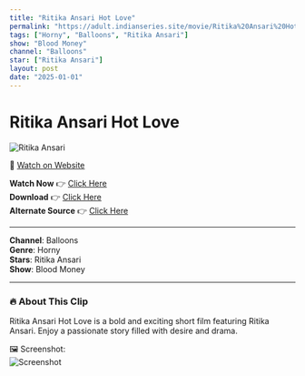```yaml
---
title: "Ritika Ansari Hot Love"
permalink: "https://adult.indianseries.site/movie/Ritika%20Ansari%20Hot%20Love"
tags: ["Horny", "Balloons", "Ritika Ansari"]
show: "Blood Money"
channel: "Balloons"
star: ["Ritika Ansari"]
layout: post
date: "2025-01-01"
---
```


# Ritika Ansari Hot Love

![Ritika Ansari](https://shorts.desisins.com/wp-content/uploads/2024/06/Ritika-Ansari-Blood-Money-Balloons-DesiSins.com_.jpg)

🔗 [Watch on Website](https://adult.indianseries.site/movie/Ritika%20Ansari%20Hot%20Love)

**Watch Now** 👉 [Click Here](https://adult.indianseries.site/movie/Ritika%20Ansari%20Hot%20Love)  
**Download** 👉 [Click Here](https://adult.indianseries.site/movie/Ritika%20Ansari%20Hot%20Love)  
**Alternate Source** 👉 [Click Here](https://adult.indianseries.site/movie/Ritika%20Ansari%20Hot%20Love)

---

**Channel**: Balloons  
**Genre**: Horny  
**Stars**: Ritika Ansari  
**Show**: Blood Money

---

### 🔥 About This Clip

Ritika Ansari Hot Love is a bold and exciting short film featuring Ritika Ansari. Enjoy a passionate story filled with desire and drama.
 
🖼️ Screenshot:  
![Screenshot](https://shorts.desisins.com/wp-content/uploads/2024/06/Ritika-Ansari-Blood-Money-Balloons-DesiSins.com_.jpg)
